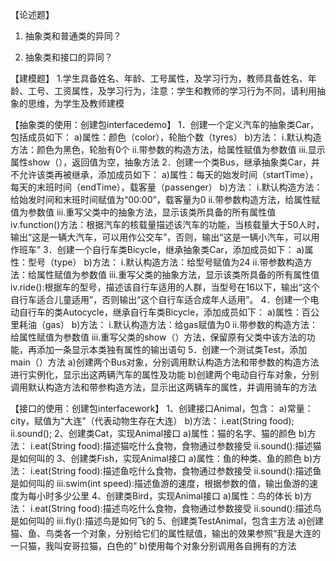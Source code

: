 【论述题】
1. 抽象类和普通类的异同？


2. 抽象类和接口的异同？


【建模题】
1.学生具备姓名、年龄、工号属性，及学习行为，教师具备姓名、年龄、工号、工资属性，及学习行为，注意：学生和教师的学习行为不同，请利用抽象的思维，为学生及教师建模






【抽象类的使用：创建包interfacedemo】
1．创建一个定义汽车的抽象类Car，包括成员如下：
a)属性：颜色（color），轮胎个数（tyres）
b)方法：
i.默认构造方法：颜色为黑色，轮胎有0个
ii.带参数的构造方法，给属性赋值为参数值
iii.显示属性show（），返回值为空，抽象方法
2．创建一个类Bus，继承抽象类Car，并不允许该类再被继承，添加成员如下：
a)属性：每天的始发时间（startTime），每天的末班时间（endTime），载客量（passenger）
b)方法：
i.默认构造方法：给始发时间和末班时间赋值为“00:00”，载客量为0
ii.带参数构造方法，给属性赋值为参数值
iii.重写父类中的抽象方法，显示该类所具备的所有属性值
iv.function()方法：根据汽车的核载量描述该汽车的功能，当核载量大于50人时，输出“这是一辆大汽车，可以用作公交车”，否则，输出“这是一辆小汽车，可以用作班车”
3．创建一个自行车类Bicycle，继承抽象类Car，添加成员如下：
a)属性：型号（type）
b)方法：
i.默认构造方法：给型号赋值为24
ii.带参数构造方法：给属性赋值为参数值
iii.重写父类的抽象方法，显示该类所具备的所有属性值
iv.ride():根据车的型号，描述该自行车适用的人群，当型号在16以下，输出“这个自行车适合儿童适用”，否则输出“这个自行车适合成年人适用”。
4．创建一个电动自行车的类Autocycle，继承自行车类Bicycle，添加成员如下：
a)属性：百公里耗油（gas）
b)方法：
i.默认构造方法：给gas赋值为0
ii.带参数的构造方法：给属性赋值为参数值
iii.重写父类的show（）方法，保留原有父类中该方法的功能，再添加一条显示本类独有属性的输出语句
5．创建一个测试类Test，添加main（）方法
a)创建两个Bus对象，分别调用默认构造方法和带参数的构造方法进行实例化，显示出这两辆汽车的属性及功能
b)创建两个电动自行车对象，分别调用默认构造方法和带参构造方法，显示出这两辆车的属性，并调用骑车的方法

【接口的使用：创建包interfacework】
1、创建接口Animal，包含：
a)常量：city，赋值为“大连”（代表动物生存在大连）
b)方法：
i.eat(String food);
ii.sound();
2、创建类Cat，实现Animal接口
a)属性：猫的名字、猫的颜色
b)方法：
i.eat(String food):描述猫吃什么食物，食物通过参数接受
ii.sound():描述猫是如何叫的
3、创建类Fish，实现Animal接口
a)属性：鱼的种类、鱼的颜色
b)方法：
i.eat(String food):描述鱼吃什么食物，食物通过参数接受
ii.sound():描述鱼是如何叫的
iii.swim(int speed):描述鱼游的速度，根据参数的值，输出鱼游的速度为每小时多少公里
4、创建类Bird，实现Animal接口
a)属性：鸟的体长
b)方法：
i.eat(String food):描述鸟吃什么食物，食物通过参数接受
ii.sound():描述鸟是如何叫的
iii.fly():描述鸟是如何飞的
5、创建类TestAnimal，包含主方法
a)创建猫、鱼、鸟类各一个对象，分别给它们的属性赋值，输出的效果参照“我是大连的一只猫，我叫安哥拉猫，白色的”
b)使用每个对象分别调用各自拥有的方法


